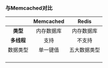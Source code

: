 ### 与**Memcached对比**

|  | Memcached | Redis |
| :---: | :---: | :---: |
| **类型** | 内存数据库 | 内存数据库 |
| **多线程** | 支持 | 不支持 |
| 数据类型 | 单一键值 | 五大数据类型 |
|  |  |  |
|  |  |  |
|  |  |  |
|  |  |  |



